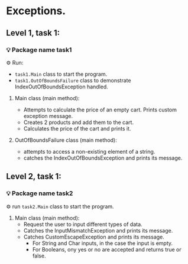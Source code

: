# Exceptions.
## Level 1, task 1:

### 💡 Package name task1
⚙ Run:
- `task1.Main` class to start the program.
- `task1.OutOfBoundsFailure` class to demonstrate IndexOutOfBoundsException handled.

1. Main class (main method):
    - Attempts to calculate the price of an empty cart. Prints custom exception message.
    - Creates 2 products and add them to the cart.
    - Calculates the price of the cart and prints it.

2. OutOfBoundsFailure class (main method):
    - attempts to access a non-existing element of a string.
    - catches the IndexOutOfBoundsException and prints its message.

## Level 2, task 1:

### 💡 Package name task2
⚙ run `task2.Main` class to start the program.
1. Main class (main method):
    - Request the user to input different types of data.
    - Catches the InputMismatchException and prints its message.
    - Catches CustomEscapeException and prints its message.
      - For String and Char inputs, in the case the input is empty.
      - For Booleans, ony yes or no are accepted and returns true or false.
    